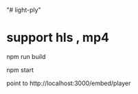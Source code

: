 "# light-ply" 

# support hls , mp4 
npm run build

npm start

point to http://localhost:3000/embed/player
